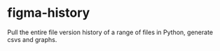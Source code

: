 # figma-history
Pull the entire file version history of a range of files in Python, generate csvs and graphs. 
